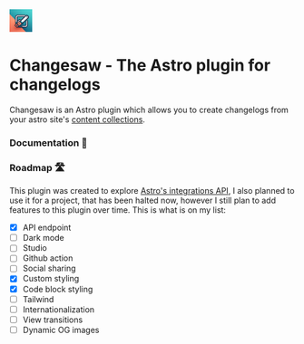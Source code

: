 <img src="./apps/web/public/logo.png" alt="changesaw logo" width="40px" height="40px" />

# Changesaw - The Astro plugin for changelogs

Changesaw is an Astro plugin which allows you to create changelogs from your astro site's [content collections](https://docs.astro.build/en/guides/content-collections/).

### Documentation 📄

### Roadmap 🛣️

This plugin was created to explore [Astro's integrations API](https://docs.astro.build/en/reference/integrations-reference/), I also planned to use it for a project, that has been halted now, however I still plan to add features to this plugin over time. This is what is on my list:

- [x] API endpoint
- [ ] Dark mode
- [ ] Studio
- [ ] Github action
- [ ] Social sharing
- [x] Custom styling
- [x] Code block styling 
- [ ] Tailwind
- [ ] Internationalization
- [ ] View transitions
- [ ] Dynamic OG images
